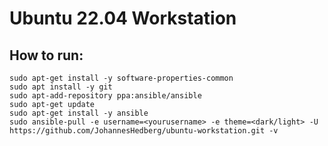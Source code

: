 # Ubuntu 22.04 Workstation  
  
## How to run:
```
sudo apt-get install -y software-properties-common  
sudo apt install -y git
sudo apt-add-repository ppa:ansible/ansible  
sudo apt-get update  
sudo apt-get install -y ansible  
sudo ansible-pull -e username=<yourusername> -e theme=<dark/light> -U https://github.com/JohannesHedberg/ubuntu-workstation.git -v
```

